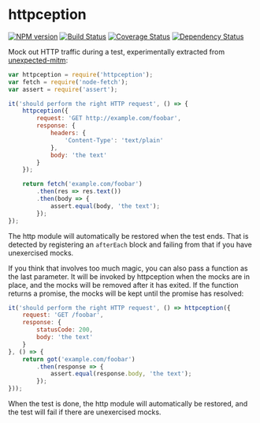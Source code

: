 httpception
===========

[![NPM version](https://badge.fury.io/js/httpception.svg)](http://badge.fury.io/js/httpception)
[![Build Status](https://travis-ci.org/papandreou/httpception.svg?branch=master)](https://travis-ci.org/papandreou/httpception)
[![Coverage Status](https://coveralls.io/repos/papandreou/httpception/badge.svg)](https://coveralls.io/r/papandreou/httpception)
[![Dependency Status](https://david-dm.org/papandreou/httpception.svg)](https://david-dm.org/papandreou/httpception)

Mock out HTTP traffic during a test, experimentally extracted from
[unexpected-mitm](https://github.com/unexpectedjs/unexpected-mitm/):

```js
var httpception = require('httpception');
var fetch = require('node-fetch');
var assert = require('assert');

it('should perform the right HTTP request', () => {
    httpception({
        request: 'GET http://example.com/foobar',
        response: {
            headers: {
                'Content-Type': 'text/plain'
            },
            body: 'the text'
        }
    });

    return fetch('example.com/foobar')
        .then(res => res.text())
        .then(body => {
            assert.equal(body, 'the text');
        });
});
```

The http module will automatically be restored when the test ends. That
is detected by registering an `afterEach` block and failing from that if
you have unexercised mocks.

If you think that involves too much magic, you can also pass a function as
the last parameter. It will be invoked by httpception when the mocks
are in place, and the mocks will be removed after it has exited. If the
function returns a promise, the mocks will be kept until the promise has
resolved:

```js
it('should perform the right HTTP request', () => httpception({
    request: 'GET /foobar',
    response: {
        statusCode: 200,
        body: 'the text'
    }
}, () => {
    return got('example.com/foobar')
        .then(response => {
            assert.equal(response.body, 'the text');
        });
}));
```

When the test is done, the http module will automatically be restored,
and the test will fail if there are unexercised mocks.
